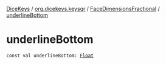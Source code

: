 [DiceKeys](../../index.md) / [org.dicekeys.keysqr](../index.md) / [FaceDimensionsFractional](index.md) / [underlineBottom](./underline-bottom.md)

# underlineBottom

`const val underlineBottom: `[`Float`](https://kotlinlang.org/api/latest/jvm/stdlib/kotlin/-float/index.html)